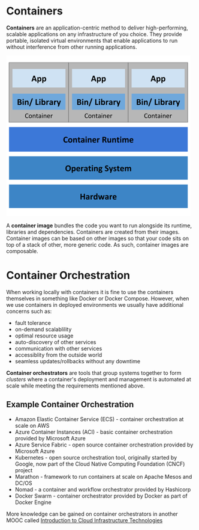 # Containers

**Containers** are an application-centric method to deliver high-performing, scalable applications on any infrastructure of you choice. They provide portable, isolated virtual environments that enable applications to run without interference from other running applications.

![Diagram showing a typical container architecture](./images/container_deployment.png "container deployment")

A **container image** bundles the code you want to run alongside its runtime, libraries and dependencies. Containers are created from their images. Container images can be based on other images so that your code sits on top of a stack of other, more generic code. As such, container images are composable.

# Container Orchestration

When working locally with containers it is fine to use the containers themselves in something like Docker or Docker Compose. However, when we use containers in deployed environments we usually have additional concerns such as:

- fault tolerance
- on-demand scalablility
- optimal resource usage
- auto-discovery of other services
- communication with other services
- accessiblity from the outside world
- seamless updates/rollbacks without any downtime

**Container orchestrators** are tools that group systems together to form _clusters_ where a container's deployment and management is automated at scale while meeting the requirements mentioned above.

## Example Container Orchestration

- Amazon Elastic Container Service (ECS) - container orchestration at scale on AWS
- Azure Container Instances (ACI) - basic container orchestration provided by Microsoft Azure
- Azure Service Fabric - open source container orchestration provided by Microsoft Azure
- Kubernetes - open source orchestration tool, originally started by Google, now part of the Cloud Native Computing Foundation (CNCF) project
- Marathon - framework to run containers at scale on Apache Mesos and DC/OS
- Nomad - a container and workflow orchestrator provided by Hashicorp
- Docker Swarm - container orchestrator provided by Docker as part of Docker Engine

More knowledge can be gained on container orchestrators in another MOOC called [Introduction to Cloud Infrastructure Technologies](https://learning.edx.org/course/course-v1:LinuxFoundationX+LFS158x+1T2022/home)